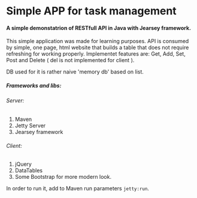 # Simple APP for task management
#### A simple demonstatrion of RESTfull API in Java with Jearsey framework.

This simple application was made for learning purposes. API is consumed by simple, one page, html website that builds a table that does not require refreshing for working properly. Implementet features are: Get, Add, Set, Post and Delete ( del is not implemented for client ).

DB used for it is rather naive 'memory db' based on list. 

##### Frameworks and libs:
###### Server:
1. Maven
2. Jetty Server
3. Jearsey framework 

###### Client:
1. jQuery
2. DataTables
3. Some Bootstrap for more modern look.

In order to run it, add to Maven run parameters ``` jetty:run ```.
